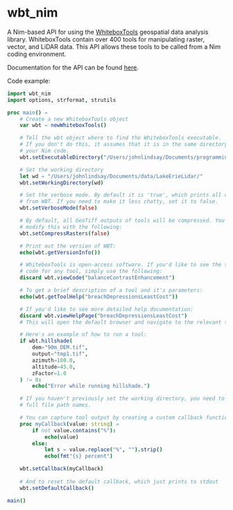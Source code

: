 # wbt_nim
 A Nim-based API for using the [WhiteboxTools](https://jblindsay.github.io/wbt_book/preface.html) geospatial data analysis library.
 WhiteboxTools contain over 400 tools for manipulating raster, vector, and LiDAR data. This API allows these tools to be called
 from a Nim coding environment.

Documentation for the API can be found [here](https://jblindsay.github.io/wbt_nim/wbt_nim.html).

Code example:

```nim
import wbt_nim
import options, strformat, strutils

proc main() =
    # Create a new WhiteboxTools object
    var wbt = newWhiteboxTools()

    # Tell the wbt object where to find the WhiteboxTools executable.
    # If you don't do this, it assumes that it is in the same directory as 
    # your Nim code.
    wbt.setExecutableDirectory("/Users/johnlindsay/Documents/programming/whitebox-tools/")

    # Set the working directory
    let wd = "/Users/johnlindsay/Documents/data/LakeErieLidar/"
    wbt.setWorkingDirectory(wd)

    # Set the verbose mode. By default it is 'true', which prints all output
    # from WBT. If you need to make it less chatty, set it to false.
    wbt.setVerboseMode(false)

    # By default, all GeoTiff outputs of tools will be compressed. You can 
    # modify this with the following:
    wbt.setCompressRasters(false)

    # Print out the version of WBT:
    echo(wbt.getVersionInfo())

    # WhiteboxTools is open-access software. If you'd like to see the source 
    # code for any tool, simply use the following:
    discard wbt.viewCode("balanceContrastEnhancement")

    # To get a brief description of a tool and it's parameters:
    echo(wbt.getToolHelp("breachDepressionsLeastCost"))

    # If you'd like to see more detailed help documentation:
    discard wbt.viewHelpPage("breachDepressionsLeastCost")
    # This will open the default browser and navigate to the relevant tool help.

    # Here's an example of how to run a tool:
    if wbt.hillshade(
        dem="90m_DEM.tif",
        output="tmp1.tif",
        azimuth=180.0,
        altitude=45.0,
        zFactor=1.0
    ) != 0:
        echo("Error while running hillshade.")

    # If you haven't previously set the working directory, you need to include
    # full file path names.

    # You can capture tool output by creating a custom callback function
    proc myCallback(value: string) =
        if not value.contains("%"):
            echo(value)
        else:
            let s = value.replace("%", "").strip()
            echo(fmt"{s} percent")

    wbt.setCallback(myCallback)
    
    # And to reset the default callback, which just prints to stdout
    wbt.setDefaultCallback()

main()